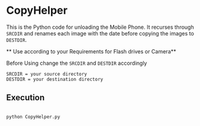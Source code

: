 # CopyHelper

This is the Python code for unloading the Mobile Phone. It recurses through `SRCDIR` and renames each image with the date before copying the images to `DESTDIR`.

** Use according to your Requirements for Flash drives or Camera**

Before Using change the `SRCDIR` and `DESTDIR` accordingly 
```
SRCDIR = your source directory
DESTDIR = your destination directory
```


## Execution
```sh

python CopyHelper.py
```
